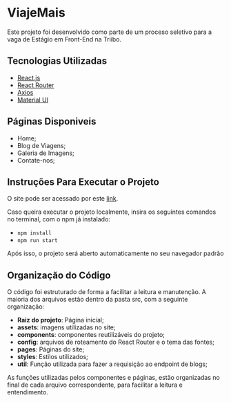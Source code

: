 # ViajeMais

Este projeto foi desenvolvido como parte de um proceso seletivo para a vaga de Estágio em Front-End na Triibo.

## Tecnologias Utilizadas

- [React.js](https://react.dev/)
- [React Router](https://reactrouter.com/home)
- [Axios](https://axios-http.com/ptbr/)
- [Material UI](https://mui.com/)

## Páginas Disponiveis

- Home;
- Blog de Viagens;
- Galeria de Imagens;
- Contate-nos;

## Instruções Para Executar o Projeto 

O site pode ser acessado por este [link](https://viaje-mais-omega.vercel.app/).

Caso queira executar o projeto localmente, insira os seguintes comandos no terminal, com o npm já instalado:

- `npm install` 
- `npm run start` 

Após isso, o projeto será aberto automaticamente no seu navegador padrão

## Organização do Código

O código foi estruturado de forma a facilitar a leitura e manutenção. A maioria dos arquivos estão dentro da pasta src, com a seguinte organização:

- **Raiz do projeto**: Página inicial;
- **assets**: imagens utilizadas no site;
- **components**: componentes reutilizáveis do projeto;
- **config**: arquivos de roteamento do React Router e o tema das fontes;
- **pages**: Páginas do site;
- **styles**: Estilos utilizados;
- **util**: Função utilizada para fazer a requisição ao endpoint de blogs;

As funções utilizadas pelos componentes e páginas, estão organizadas no final de cada arquivo correspondente, para facilitar a leitura e entendimento.
